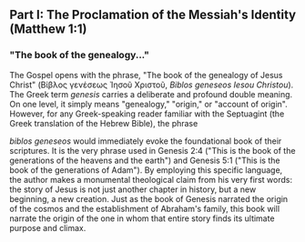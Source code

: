 ## Part I: The Proclamation of the Messiah's Identity (Matthew 1:1)

### "The book of the genealogy..."

The Gospel opens with the phrase, "The book of the genealogy of Jesus Christ" (Βίβλος γενέσεως Ἰησοῦ Χριστοῦ, _Biblos geneseos Iesou Christou_). The Greek term _genesis_ carries a deliberate and profound double meaning. On one level, it simply means "genealogy," "origin," or "account of origin". However, for any Greek-speaking reader familiar with the Septuagint (the Greek translation of the Hebrew Bible), the phrase  

_biblos geneseos_ would immediately evoke the foundational book of their scriptures. It is the very phrase used in Genesis 2:4 ("This is the book of the generations of the heavens and the earth") and Genesis 5:1 ("This is the book of the generations of Adam"). By employing this specific language, the author makes a monumental theological claim from his very first words: the story of Jesus is not just another chapter in history, but a new beginning, a new creation. Just as the book of Genesis narrated the origin of the cosmos and the establishment of Abraham's family, this book will narrate the origin of the one in whom that entire story finds its ultimate purpose and climax.